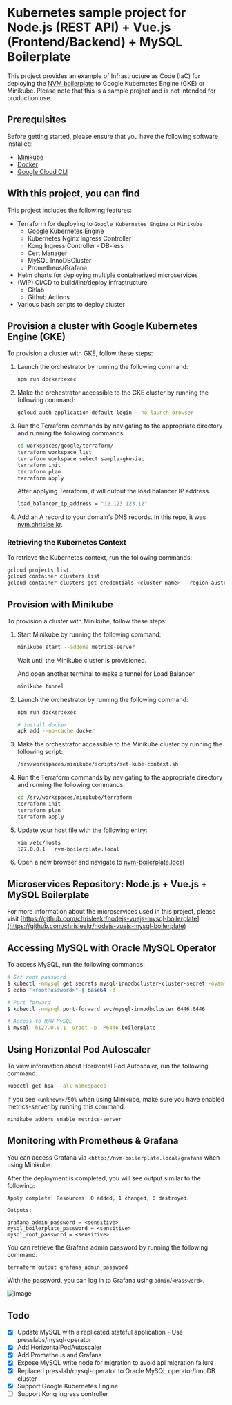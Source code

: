 # Kubernetes sample project for Node.js (REST API) + Vue.js (Frontend/Backend) + MySQL Boilerplate

This project provides an example of Infrastructure as Code (IaC) for deploying the [NVM boilerplate](https://github.com/chrisleekr/nodejs-vuejs-mysql-boilerplate) to Google Kubernetes Engine (GKE) or Minikube. Please note that this is a sample project and is not intended for production use.

## Prerequisites

Before getting started, please ensure that you have the following software installed:

- [Minikube](https://kubernetes.io/docs/tasks/tools/install-minikube/)
- [Docker](https://docs.docker.com/engine/install/)
- [Google Cloud CLI](https://cloud.google.com/sdk/docs/install)

## With this project, you can find

This project includes the following features:

- Terraform for deploying to `Google Kubernetes Engine` or `Minikube`
  - Google Kubernetes Engine
  - Kubernetes Nginx Ingress Controller
  - Kong Ingress Controller - DB-less
  - Cert Manager
  - MySQL InnoDBCluster
  - Prometheus/Grafana
- Helm charts for deploying multiple containerized microservices
- (WIP) CI/CD to build/lint/deploy infrastructure
  - Gitlab
  - Github Actions
- Various bash scripts to deploy cluster

## Provision a cluster with Google Kubernetes Engine (GKE)

To provision a cluster with GKE, follow these steps:

1. Launch the orchestrator by running the following command:

   ```bash
   npm run docker:exec
   ```

2. Make the orchestrator accessible to the GKE cluster by running the following command:

   ```bash
   gcloud auth application-default login --no-launch-browser
   ```

3. Run the Terraform commands by navigating to the appropriate directory and running the following commands:

   ```bash
   cd workspaces/google/terraform/
   terraform workspace list
   terraform workspace select sample-gke-iac
   terraform init
   terraform plan
   terraform apply
   ```

   After applying Terraform, it will output the load balancer IP address.

   ```bash
   load_balancer_ip_address = "12.123.123.12"
   ```

4. Add an A record to your domain’s DNS records. In this repo, it was [nvm.chrislee.kr](http://nvm.chrislee.kr).

### Retrieving the Kubernetes Context

To retrieve the Kubernetes context, run the following commands:

   ```bash
   gcloud projects list
   gcloud container clusters list
   gcloud container clusters get-credentials <cluster name> --region australia-southeast2 --project <project id>
   ```

## Provision with Minikube

To provision a cluster with Minikube, follow these steps:

1. Start Minikube by running the following command:

   ```bash
   minikube start --addons metrics-server
   ```

   Wait until the Minikube cluster is provisioned.

   And open another terminal to make a tunnel for Load Balancer

   ```bash
   minikube tunnel
   ```

2. Launch the orchestrator by running the following command:

   ```bash
   npm run docker:exec

   # install docker
   apk add --no-cache docker
   ```

3. Make the orchestrator accessible to the Minikube cluster by running the following script:

   ```bash
   /srv/workspaces/minikube/scripts/set-kube-context.sh
   ```

4. Run the Terraform commands by navigating to the appropriate directory and running the following commands:

   ```bash
   cd /srv/workspaces/minikube/terraform
   terraform init
   terraform plan
   terraform apply
   ```

5. Update your host file with the following entry:

   ```bash
   vim /etc/hosts
   127.0.0.1   nvm-boilerplate.local
   ```

6. Open a new browser and navigate to [nvm-boilerplate.local](http://nvm-boilerplate.local)

## Microservices Repository: Node.js + Vue.js + MySQL Boilerplate

For more information about the microservices used in this project, please visit [https://github.com/chrisleekr/nodejs-vuejs-mysql-boilerplate](https://github.com/chrisleekr/nodejs-vuejs-mysql-boilerplate)

## Accessing MySQL with Oracle MySQL Operator

To access MySQL, run the following commands:

```bash
# Get root password
$ kubectl -nmysql get secrets mysql-innodbcluster-cluster-secret -oyaml
$ echo "<rootPassword>" | base64 -d

# Port forward
$ kubectl -nmysql port-forward svc/mysql-innodbcluster 6446:6446

# Access to R/W MySQL
$ mysql -h127.0.0.1 -uroot -p -P6446 boilerplate
```

## Using Horizontal Pod Autoscaler

To view information about Horizontal Pod Autoscaler, run the following command:

```bash
kubectl get hpa --all-namespaces
```

If you see `<unknown>/50%` when using Minikube, make sure you have enabled metrics-server by running this command:

```bash
minikube addons enable metrics-server
```

## Monitoring with Prometheus & Grafana

You can access Grafana via `<http://nvm-boilerplate.local/grafana` when using Minikube.

After the deployment is completed, you will see output similar to the following:

```text
Apply complete! Resources: 0 added, 1 changed, 0 destroyed.

Outputs:

grafana_admin_password = <sensitive>
mysql_boilerplate_password = <sensitive>
mysql_root_password = <sensitive>
```

You can retrieve the Grafana admin password by running the following command:

```bash
terraform output grafana_admin_password
```

With the password, you can log in to Grafana using `admin`/`<Password>`.

![image](https://user-images.githubusercontent.com/5715919/100513860-4a031880-31c4-11eb-8ef2-04202055aa78.png)

## Todo

- [x] Update MySQL with a replicated stateful application - Use presslabs/mysql-operator
- [x] Add HorizontalPodAutoscaler
- [x] Add Prometheus and Grafana
- [x] Expose MySQL write node for migration to avoid api migration failure
- [x] Replaced presslab/mysql-operator to Oracle MySQL operator/InnoDB cluster
- [x] Support Google Kubernetes Engine
- [ ] Support Kong ingress controller
